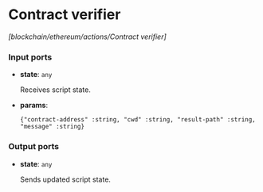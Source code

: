 # Contract verifier

_[blockchain/ethereum/actions/Contract verifier]_

### Input ports

* __state__: ` any `


    Receives script state.<br>


* __params__: 
    ```
    {"contract-address" :string, "cwd" :string, "result-path" :string, "message" :string}
    ```

### Output ports

* __state__: ` any `


    Sends updated script state.<br>

